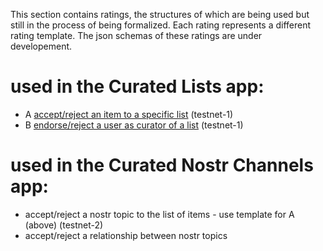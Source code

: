 This section contains ratings, the structures of which are being used but still in the process of being formalized. Each rating represents a different rating template. The json schemas of these ratings are under developement.

# used in the Curated Lists app:

- A [accept/reject an item to a specific list](nostrCuratedListInstanceGenericRating.md) (testnet-1)
- B [endorse/reject a user as curator of a list](nostrCuratedListsCuratorEndorsement.md) (testnet-1)

# used in the Curated Nostr Channels app:

- accept/reject a nostr topic to the list of items - use template for A (above) (testnet-2)
- accept/reject a relationship between nostr topics
